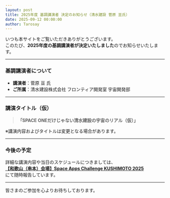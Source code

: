 ```yaml
---
layout: post
title: 2025年度 基調講演者 決定のお知らせ（清水建設 菅原 亘氏）
date: 2025-09-12 00:00:00
author: Tarosay
---
```


いつも本サイトをご覧いただきありがとうございます。  
このたび、**2025年度の基調講演者が決定いたしました**のでお知らせいたします。

---

### 基調講演者について

- **講演者**：菅原 亘 氏  
- **ご所属**：清水建設株式会社 フロンティア開発室 宇宙開発部  

---

### 講演タイトル（仮）

> **「SPACE ONEだけじゃない清水建設の宇宙のリアル（仮）」**  

※講演内容およびタイトルは変更となる場合があります。  

---

### 今後の予定

詳細な講演内容や当日のスケジュールにつきましては、  
**[【和歌山（串本）会場】Space Apps Challenge KUSHIMOTO 2025](https://spaceappsjapan.connpass.com/event/368500/)**  
にて随時報告しています。

---

皆さまのご参加を心よりお待ちしております。
